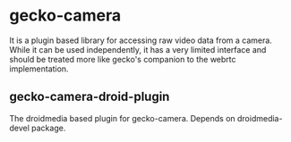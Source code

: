 # gecko-camera

It is a plugin based library for accessing raw video data from a camera.
While it can be used independently, it has a very limited interface and
should be treated more like gecko's companion to the webrtc implementation.

## gecko-camera-droid-plugin

The droidmedia based plugin for gecko-camera. Depends on droidmedia-devel
package.
